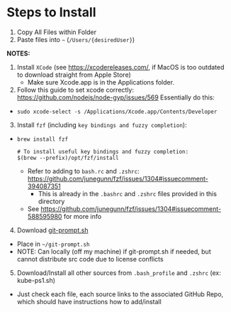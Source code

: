 # Steps to Install
1. Copy All Files within Folder
2. Paste files into `~` (`/Users/{desiredUser}`)

**NOTES:** 
1. Install `XCode` (see https://xcodereleases.com/, if MacOS is too outdated to download straight from Apple Store)
    - Make sure Xcode.app is in the Applications folder.
2. Follow this guide to set xcode correctly: https://github.com/nodejs/node-gyp/issues/569
Essentially do this: 
- 
    ```
    sudo xcode-select -s /Applications/Xcode.app/Contents/Developer
    ```
3. Install `fzf` (including `key bindings and fuzzy completion`):
-  
   ```
   brew install fzf

   # To install useful key bindings and fuzzy completion:
   $(brew --prefix)/opt/fzf/install
   ```
   - Refer to adding to `bash.rc` and `.zshrc`: https://github.com/junegunn/fzf/issues/1304#issuecomment-394087351
     - This is already in the `.bashrc` and `.zshrc` files provided in this directory
   - See https://github.com/junegunn/fzf/issues/1304#issuecomment-588595980 for more info
4. Download [git-prompt.sh](https://github.com/lyze/posh-git-sh/blob/master/git-prompt.sh)
  - Place in `~/git-prompt.sh`
  - NOTE: Can locally (off my machine) if git-prompt.sh if needed, but cannot distribute src code due to license conflicts
5. Download/Install all other sources from `.bash_profile` and `.zshrc` (ex: kube-ps1.sh)
  - Just check each file, each source links to the associated GitHub Repo, which should have instructions how to add/install
